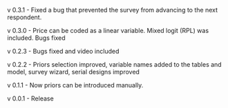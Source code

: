 v 0.3.1 - Fixed a bug that prevented the survey from advancing to the next respondent. 

v 0.3.0 - Price can be coded as a linear variable. Mixed logit (RPL) was included. Bugs fixed

v 0.2.3 - Bugs fixed and video included

v 0.2.2 - Priors selection improved, variable names added to the tables and model, survey wizard, serial designs improved

v 0.1.1 - Now priors can be introduced manually.

v 0.0.1 - Release